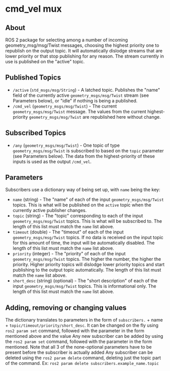 # cmd_vel mux

## About

ROS 2 package for selecting among a number of incoming geometry_msg/msg/Twist messages, choosing the highest
priority one to republish on the output topic.  It will automatically dislodge streams that are lower
priority or that stop publishing for any reason.  The stream currently in use is published on the
"active" topic.

## Published Topics
* `/active` (`std_msgs/msg/String`) - A latched topic.  Publishes the "name" field of the currently active `geometry_msgs/msg/Twist` stream (see Parameters below), or "idle" if nothing is being a published.
* `/cmd_vel` (`geometry_msgs/msg/Twist`) - The current `geometry_msgs/msg/Twist` message.  The values from the current highest-priority `geometry_msgs/msg/Twist` are republished here without change.

## Subscribed Topics
* `/any` (`geometry_msgs/msg/Twist`) - One topic of type `geometry_msgs/msg/Twist` is subscribed to based on the `topic` parameter (see Parameters below).  The data from the highest-priority of these inputs is used as the output `/cmd_vel`.

## Parameters
Subscribers use a dictionary way of being set up, with `name` being the key:
* `name` (string) - The "name" of each of the input `geometry_msgs/msg/Twist` topics.  This is what will be published on the `active` topic when the currently active publisher changes.
* `topic` (string) - The "topic" corresponding to each of the input `geometry_msgs/msg/Twist` topics.  This is what will be subscribed to.  The length of this list must match the `name` list above.
* `timeout` (double) - The "timeout" of each of the input `geometry_msgs/msg/Twist` topics.  If no data is received on the input topic for this amount of time, the input will be automatically disabled.  The length of this list must match the `name` list above.
* `priority` (integer) - The "priority" of each of the input `geometry_msgs/msg/Twist` topics.  The higher the number, the higher the priority.  Higher priority topics will dislodge lower priority topics and start publishing to the output topic automatically.  The length of this list must match the `name` list above.
* `short_desc` (string) (optional) - The "short description" of each of the input `geometry_msgs/msg/Twist` topics.  This is informational only.  The length of this list must match the `name` list above.

## Adding, removing or changing values
The dictionary translates to parameters in the form of `subscribers.` + name + `topic/timeout/priority/short_desc`.
It can be changed on the fly using `ros2 param set` command, followed with the parameter in the form mentioned above and the value
Any new subscriber can be added by using the `ros2 param set` command, followed with the parameter in the form mentioned. Note that all 3 of the none-optional parameters have to be present before the subscriber is actually added
Any subscriber can be deleted using the `ros2 param delete` command, deleting just the topic part of the command. Ex: `ros2 param delete subscribers.example_name.topic`

